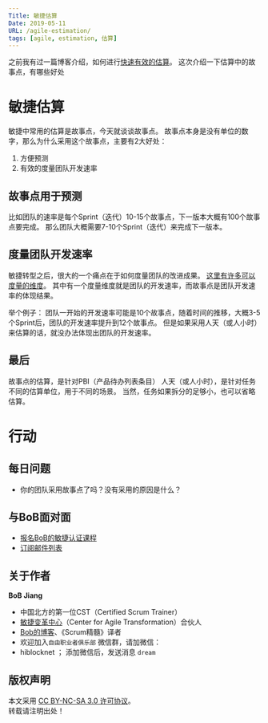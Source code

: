 ```yaml
---
Title: 敏捷估算
Date: 2019-05-11
URL: /agile-estimation/
tags: [agile, estimation, 估算]
---
```


之前我有过一篇博客介绍，如何进行[快速有效的估算](/blog/agile_estimation_quick_approach)。
这次介绍一下估算中的故事点，有哪些好处

# 敏捷估算
敏捷中常用的估算是故事点，今天就谈谈故事点。
故事点本身是没有单位的数字，那么为什么采用这个故事点，主要有2大好处：

1. 方便预测
2. 有效的度量团队开发速率

## 故事点用于预测
比如团队的速率是每个Sprint（迭代）10-15个故事点，下一版本大概有100个故事点要完成。
那么团队大概需要7-10个Sprint（迭代）来完成下一版本。

## 度量团队开发速率
敏捷转型之后，很大的一个痛点在于如何度量团队的改进成果。
[这里有许多可以度量的维度](https://bobjiang.com/blog/agile-team-measurement-kpi-2)。
其中有一个度量维度就是团队的开发速率，而故事点是团队开发速率的体现结果。

举个例子：
团队一开始的开发速率可能是10个故事点，随着时间的推移，大概3-5个Sprint后，团队的开发速率提升到12个故事点。
但是如果采用人天（或人小时）来估算的话，就没办法体现出团队的开发速率。

## 最后
故事点的估算，是针对PBI（产品待办列表条目）
人天（或人小时），是针对任务
不同的估算单位，用于不同的场景。
当然，任务如果拆分的足够小，也可以省略估算。

# 行动

## 每日问题
- 你的团队采用故事点了吗？没有采用的原因是什么？

## 与BoB面对面
- [报名BoB的敏捷认证课程](https://appmopev1px9533.h5.xiaoeknow.com/homepage)
- [订阅邮件列表](https://tinyletter.com/bobjiang)

## 关于作者
**BoB Jiang**

- 中国北方的第一位CST（Certified Scrum Trainer）  
- [敏捷变革中心](https://www.c4at.cn/)（Center for Agile Transformation）合伙人  
- [Bob的博客](http://www.bobjiang.com)、《Scrum精髓》译者
- 欢迎加入`自由职业者俱乐部` 微信群，请加微信：
- hiblocknet  ； 添加微信后，发送消息 `dream`

## 版权声明

本文采用 [CC BY-NC-SA 3.0 许可协议](https://creativecommons.org/licenses/by-nc-sa/3.0/deed.zh)。  
转载请注明出处！
